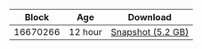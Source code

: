 |     Block   |     Age     |   Download  |
| ----------- | ----------- | ----------- |
|   16670266   |  12 hour | [Snapshot (5.2 GB)](https://s3.eu-central-1.amazonaws.com/w3coins.io/snapshots/cosmos-mainnet/cosmos_snapsot_latest.tar.lz4)  |
